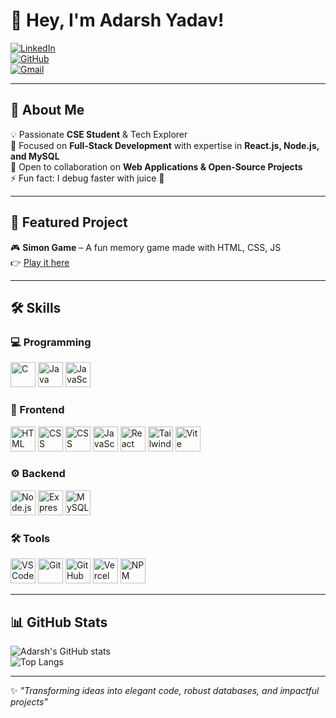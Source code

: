 # 👋 Hey, I'm Adarsh Yadav!  

[![LinkedIn](https://img.shields.io/badge/LinkedIn-Adarsh%20Yadav-blue?style=for-the-badge&logo=linkedin)](https://www.linkedin.com/in/adarsh-yadav9)  
[![GitHub](https://img.shields.io/badge/GitHub-AdarshYadav9-black?style=for-the-badge&logo=github)](https://github.com/AdarshYadav9)  
[![Gmail](https://img.shields.io/badge/Gmail-adarshyadav918273@gmail.com-red?style=for-the-badge&logo=gmail)](mailto:adarshyadav918273@gmail.com)  

---

## 🚀 About Me  
💡 Passionate **CSE Student** & Tech Explorer  
🎯 Focused on **Full-Stack Development** with expertise in **React.js, Node.js, and MySQL**  
🤝 Open to collaboration on **Web Applications & Open-Source Projects**  
⚡ Fun fact: I debug faster with juice 🧃  

---

## 📌 Featured Project  
🎮 **Simon Game** – A fun memory game made with HTML, CSS, JS  
👉 [Play it here](https://simongame-rho.vercel.app/)  

---

## 🛠️ Skills  

### 💻 Programming  
<p align="left">  
  <img src="https://cdn.jsdelivr.net/gh/devicons/devicon/icons/c/c-original.svg" alt="C" width="40" height="40"/>  
  <img src="https://cdn.jsdelivr.net/gh/devicons/devicon/icons/java/java-original.svg" alt="Java" width="40" height="40"/>  
  <img src="https://cdn.jsdelivr.net/gh/devicons/devicon/icons/javascript/javascript-original.svg" alt="JavaScript" width="40" height="40"/>  
</p>  

### 🎨 Frontend  
<p align="left">  
  <img src="https://cdn.jsdelivr.net/gh/devicons/devicon/icons/html5/html5-original.svg" alt="HTML" width="40" height="40"/>  
  <img src="https://cdn.jsdelivr.net/gh/devicons/devicon/icons/css3/css3-original.svg" alt="CSS" width="40" height="40"/>  
 <img src="https://cdn.worldvectorlogo.com/logos/react-router.svg" alt="CSS" width="40" height="40"/>  
  <img src="https://cdn.jsdelivr.net/gh/devicons/devicon/icons/javascript/javascript-original.svg" alt="JavaScript" width="40" height="40"/>  
  <img src="https://cdn.jsdelivr.net/gh/devicons/devicon/icons/react/react-original.svg" alt="React" width="40" height="40"/>  
  <img src="https://www.vectorlogo.zone/logos/tailwindcss/tailwindcss-icon.svg" alt="Tailwind" width="40" height="40"/>  
  <img src="https://vitejs.dev/logo.svg" alt="Vite" width="40" height="40"/>  
</p>  

### ⚙️ Backend  
<p align="left">  
  <img src="https://cdn.jsdelivr.net/gh/devicons/devicon/icons/nodejs/nodejs-original.svg" alt="Node.js" width="40" height="40"/>  
  <img src="https://skillicons.dev/icons?i=express" alt="Express" width="40" height="40"/>  
  <img src="https://cdn.jsdelivr.net/gh/devicons/devicon/icons/mysql/mysql-original.svg" alt="MySQL" width="40" height="40"/>  
</p>  

### 🛠️ Tools  
<p align="left">  
  <img src="https://cdn.jsdelivr.net/gh/devicons/devicon/icons/vscode/vscode-original.svg" alt="VS Code" width="40" height="40"/>  
  <img src="https://cdn.jsdelivr.net/gh/devicons/devicon/icons/git/git-original.svg" alt="Git" width="40" height="40"/>  
  <img src="https://cdn.jsdelivr.net/gh/devicons/devicon/icons/github/github-original.svg" alt="GitHub" width="40" height="40"/>  
  <img src="https://www.vectorlogo.zone/logos/vercel/vercel-icon.svg" alt="Vercel" width="40" height="40"/>  
  <img src="https://cdn.jsdelivr.net/gh/devicons/devicon/icons/npm/npm-original-wordmark.svg" alt="NPM" width="40" height="40"/>  
</p>  

---

## 📊 GitHub Stats  
![Adarsh's GitHub stats](https://github-readme-stats.vercel.app/api?username=AdarshYadav9&show_icons=true&theme=radical)  
![Top Langs](https://github-readme-stats.vercel.app/api/top-langs/?username=AdarshYadav9&layout=compact&theme=radical)  

---

✨ *"Transforming ideas into elegant code, robust databases, and impactful projects"*  
